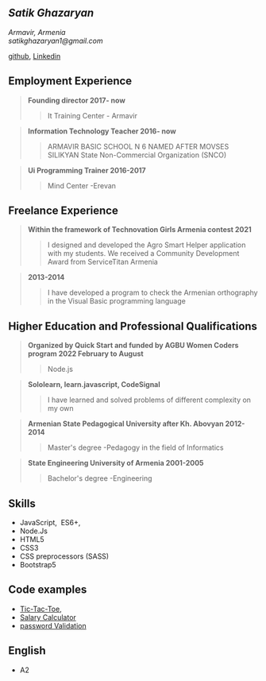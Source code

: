 

## *Satik Ghazaryan*

*Armavir, Armenia*  
_satikghazaryan1@gmail.com_

 [github](https://github.com/SatikGhazaryan), 
 [Linkedin](https://github.com/SatikGhazaryan)
 
 ## Employment Experience
>**Founding director 2017- now**
>>It Training Center - Armavir 

>**Information Technology Teacher 2016- now**
>>ARMAVIR BASIC SCHOOL N 6 NAMED AFTER MOVSES SILIKYAN State Non-Commercial Organization (SNCO)  

>**Ui Programming Trainer 2016-2017**
>>Mind Center -Erevan 
 ## Freelance Experience
 
 >**Within the framework of Technovation Girls Armenia contest
2021**
>>I designed and developed the Agro Smart Helper application with my students.
We received a Community Development Award from ServiceTitan Armenia

>**2013-2014**
>>I have developed a program to check the Armenian orthography in the Visual Basic programming language
 
  ## Higher  Education and Professional Qualifications
  
 >**Organized by Quick Start and funded by AGBU Women Coders program 
2022 February to August**
>>Node.js
 
  >**Sololearn, learn.javascript, CodeSignal**
>>I have learned and solved problems of different complexity on my own
 
 >**Armenian State Pedagogical University after Kh. Abovyan
2012-2014**
>>Master's degree -Pedagogy in the field of Informatics

 >**State Engineering University of Armenia
2001-2005**
>>Bachelor's degree -Engineering

## Skills

* JavaScript,  ES6+, 
* Node.Js 
* HTML5  
* CSS3
* CSS preprocessors (SASS)  
* Bootstrap5

## Code examples 
 
 * [Tic-Tac-Toe](https://github.com/SatikGhazaryan/Tic-Tac-Toe),
 * [Salary Calculator](https://github.com/SatikGhazaryan/SalaryCalculator)
 * [password Validation](https://github.com/SatikGhazaryan/passwordValidation)

## English

* A2 
